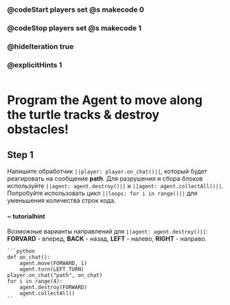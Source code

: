 ### @codeStart players set @s makecode 0
### @codeStop players set @s makecode 1

### @hideIteration true 
### @explicitHints 1

```python
```

# Program the Agent to move along the turtle tracks & destroy obstacles!

## Step 1
Напишите обработчик ``||player: player.on_chat()||``, который будет реагировать на сообщение **path**. Для разрушения и сбора блоков используйте ``||agent: agent.destroy()||`` и ``||agent: agent.collectAll()||``. Попробуйте использовать цикл ``||loops: for i in range()||`` для уменьшения количества строк кода.

#### ~ tutorialhint 
Возможные варианты направлений для ``||agent: agent.destroy()||``: **FORVARD** - вперед, **BACK** - назад, **LEFT** - налево, **RIGHT** - направо.

```ghost
```python
def on_chat():
    agent.move(FORWARD, 1)
    agent.turn(LEFT_TURN)
player.on_chat("path", on_chat)
for i in range(4):
    agent.destroy(FORWARD)
    agent.collectAll()
``
``` 